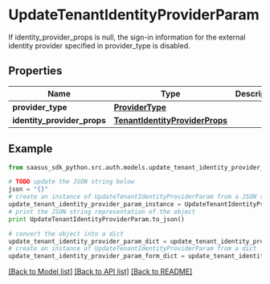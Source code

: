 # UpdateTenantIdentityProviderParam

If identity_provider_props is null, the sign-in information for the external identity provider specified in provider_type is disabled. 

## Properties
Name | Type | Description | Notes
------------ | ------------- | ------------- | -------------
**provider_type** | [**ProviderType**](ProviderType.md) |  | 
**identity_provider_props** | [**TenantIdentityProviderProps**](TenantIdentityProviderProps.md) |  | [optional] 

## Example

```python
from saasus_sdk_python.src.auth.models.update_tenant_identity_provider_param import UpdateTenantIdentityProviderParam

# TODO update the JSON string below
json = "{}"
# create an instance of UpdateTenantIdentityProviderParam from a JSON string
update_tenant_identity_provider_param_instance = UpdateTenantIdentityProviderParam.from_json(json)
# print the JSON string representation of the object
print UpdateTenantIdentityProviderParam.to_json()

# convert the object into a dict
update_tenant_identity_provider_param_dict = update_tenant_identity_provider_param_instance.to_dict()
# create an instance of UpdateTenantIdentityProviderParam from a dict
update_tenant_identity_provider_param_form_dict = update_tenant_identity_provider_param.from_dict(update_tenant_identity_provider_param_dict)
```
[[Back to Model list]](../README.md#documentation-for-models) [[Back to API list]](../README.md#documentation-for-api-endpoints) [[Back to README]](../README.md)



